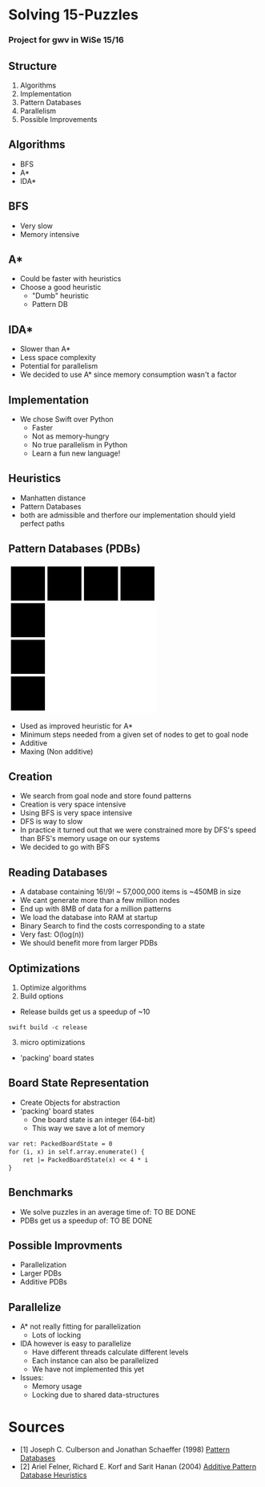 # Solving 15-Puzzles
### Project for gwv in WiSe 15/16



## Structure
1. Algorithms
2. Implementation
3. Pattern Databases
4. Parallelism
5. Possible Improvements



## Algorithms
* BFS
* A*
* IDA*


## BFS
* Very slow
* Memory intensive


##  A*
* Could be faster with heuristics
* Choose a good heuristic
  * "Dumb" heuristic
  * Pattern DB


## IDA*
* Slower than A*
* Less space complexity
* Potential for parallelism
* We decided to use A* since memory consumption wasn't a factor



## Implementation
* We chose Swift over Python
  * Faster
  * Not as memory-hungry
  * No true parallelism in Python
  * Learn a fun new language!



## Heuristics
* Manhatten distance
* Pattern Databases
* both are admissible and therfore our implementation should yield perfect paths



## Pattern Databases (PDBs)
![](img/15-puzzle-fringe.png)
* Used as improved heuristic for A*
* Minimum steps needed from a given set of nodes to get to goal node
* Additive
* Maxing (Non additive)


## Creation
* We search from goal node and store found patterns
* Creation is very space intensive
* Using BFS is very space intensive
* DFS is way to slow
* In practice it turned out that we were constrained more by DFS's speed than BFS's memory usage on our systems
* We decided to go with BFS


## Reading Databases
* A database containing 16!/9! ~ 57,000,000 items is ~450MB in size
* We cant generate more than a few million nodes
* End up with 8MB of data for a million patterns
* We load the database into RAM at startup
* Binary Search to find the costs corresponding to a state
* Very fast: O(log(n))
* We should benefit more from larger PDBs



## Optimizations
1. Optimize algorithms
2. Build options
  * Release builds get us a speedup of ~10
  ```
  swift build -c release
  ```
3. micro optimizations
  * 'packing' board states


## Board State Representation
* Create Objects for abstraction
* 'packing' board states
  * One board state is an integer (64-bit)
  * This way we save a lot of memory

```
var ret: PackedBoardState = 0
for (i, x) in self.array.enumerate() {
    ret |= PackedBoardState(x) << 4 * i
}
```


## Benchmarks
* We solve puzzles in an average time of:
    TO BE DONE
* PDBs get us a speedup of:
    TO BE DONE



## Possible Improvments
* Parallelization
* Larger PDBs
* Additive PDBs


## Parallelize
* A* not really fitting for parallelization
  * Lots of locking
* IDA however is easy to parallelize
  * Have different threads calculate different levels
  * Each instance can also be parallelized
  * We have not implemented this yet
* Issues:
  * Memory usage
  * Locking due to shared data-structures



# Sources
* [1] Joseph C. Culberson and Jonathan Schaeffer (1998) [Pattern Databases](https://webdocs.cs.ualberta.ca/~jonathan/publications/ai_publications/compi.pdf)
* [2] Ariel Felner, Richard E. Korf and Sarit Hanan (2004) [Additive Pattern Database Heuristics](https://www.jair.org/media/1480/live-1480-2332-jair.pdf)
